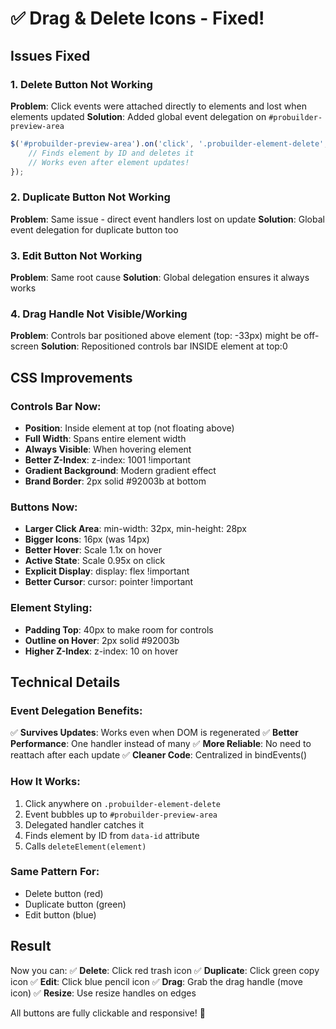 # ✅ Drag & Delete Icons - Fixed!

## Issues Fixed

### 1. Delete Button Not Working
**Problem**: Click events were attached directly to elements and lost when elements updated
**Solution**: Added global event delegation on `#probuilder-preview-area`
```javascript
$('#probuilder-preview-area').on('click', '.probuilder-element-delete', function(e) {
    // Finds element by ID and deletes it
    // Works even after element updates!
});
```

### 2. Duplicate Button Not Working
**Problem**: Same issue - direct event handlers lost on update
**Solution**: Global event delegation for duplicate button too

### 3. Edit Button Not Working
**Problem**: Same root cause
**Solution**: Global delegation ensures it always works

### 4. Drag Handle Not Visible/Working
**Problem**: Controls bar positioned above element (top: -33px) might be off-screen
**Solution**: Repositioned controls bar INSIDE element at top:0

## CSS Improvements

### Controls Bar Now:
- **Position**: Inside element at top (not floating above)
- **Full Width**: Spans entire element width
- **Always Visible**: When hovering element
- **Better Z-Index**: z-index: 1001 !important
- **Gradient Background**: Modern gradient effect
- **Brand Border**: 2px solid #92003b at bottom

### Buttons Now:
- **Larger Click Area**: min-width: 32px, min-height: 28px
- **Bigger Icons**: 16px (was 14px)
- **Better Hover**: Scale 1.1x on hover
- **Active State**: Scale 0.95x on click
- **Explicit Display**: display: flex !important
- **Better Cursor**: cursor: pointer !important

### Element Styling:
- **Padding Top**: 40px to make room for controls
- **Outline on Hover**: 2px solid #92003b
- **Higher Z-Index**: z-index: 10 on hover

## Technical Details

### Event Delegation Benefits:
✅ **Survives Updates**: Works even when DOM is regenerated
✅ **Better Performance**: One handler instead of many
✅ **More Reliable**: No need to reattach after each update
✅ **Cleaner Code**: Centralized in bindEvents()

### How It Works:
1. Click anywhere on `.probuilder-element-delete`
2. Event bubbles up to `#probuilder-preview-area`
3. Delegated handler catches it
4. Finds element by ID from `data-id` attribute
5. Calls `deleteElement(element)`

### Same Pattern For:
- Delete button (red)
- Duplicate button (green)
- Edit button (blue)

## Result

Now you can:
✅ **Delete**: Click red trash icon
✅ **Duplicate**: Click green copy icon
✅ **Edit**: Click blue pencil icon
✅ **Drag**: Grab the drag handle (move icon)
✅ **Resize**: Use resize handles on edges

All buttons are fully clickable and responsive! 🎉
